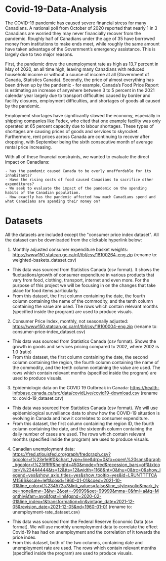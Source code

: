 # Covid-19-Data-Analysis

The COVID-19 pandemic has caused severe financial stress for many Canadians. A national poll from October of 2020 reported that nearly 1 in 3 Canadians are worried they may never financially recover from the pandemic. Roughly half of Canadians under the age of 35 have borrowed money from institutions to make ends meet, while roughly the same amount have taken advantage of the Government’s emergency assistance. This is largely due to two major reasons.

First, the pandemic drove the unemployment rate as high as 13.7 percent in May of 2020, an all time high, leaving many Canadians with reduced household income or without a source of income at all (Government of Canada, Statistics Canada). Secondly, the price of almost everything has been driven up by the pandemic - for example, Canada’s Food Price Report is estimating an increase of anywhere between 3 to 5 percent in the 2021 calendar year largely due to transport difficulties caused by border and facility closures, employment difficulties, and shortages of goods all caused by the pandemic.

Employment shortages have significantly slowed the economy, especially in shipping companies like Fedex, who cited that one example facility was only operated at 65 percent capacity due to labour shortages. These types of shortages are causing prices of goods and services to skyrocket. Furthermore, rent prices across Canada are continuing to recover after dropping, with September being the sixth consecutive month of average rental price increasing.

With all of these financial constraints, we wanted to evaluate the direct impact on Canadians:
    
    - has the pandemic caused Canada to be overly unaffordable for its inhabitants?
    - Have the rising costs of food caused Canadians to sacrifice other expenditures?
    - We seek to evaluate the impact of the pandemic on the spending habits of the Canadian population.
    - How exactly has the pandemic affected how much Canadians spend and what Canadians are spending their money on?

# Datasets
All the datasets are included except the "consumer price index dataset". All the dataset can be downloaded from the clickable hyperlink below:

1. Monthly adjusted consumer expenditure basket weights: https://www150.statcan.gc.ca/n1/tbl/csv/18100264-eng.zip (rename to: weighted-baskets\_dataset.csv)
* This data was sourced from Statistics Canada (csv format). It shows the fluctuations/growth of consumer expenditure in various products that vary from food, clothing, transport, internet and even more. For the purpose of this project we will be focusing in on the changes that take place for food items particularly.
* From this dataset, the first column containing the date, the fourth column containing the name of the commodity, and the tenth column containing the value are used. The rows which contain relevant months (specified inside the program) are used to produce visuals.


2. Consumer Price Index, monthly, not seasonally adjusted: https://www150.statcan.gc.ca/n1/tbl/csv/18100004-eng.zip (rename to: consumer-price-index\_dataset.csv)
* This data was sourced from Statistics Canada (csv format). Shows the growth in goods and services pricing compared to 2002, where 2002 is 1.0 (ratio)
* From this dataset, the first column containing the date, the second column containing the region, the fourth column containing the name of the commodity, and the tenth column containing the value are used. The rows which contain relevant months (specified inside the program) are used to produce visuals.


3. Epidemiologic data on the COVID 19 Outbreak in Canada: https://health-infobase.canada.ca/src/data/covidLive/covid19-download.csv (rename to: covid-19\_dataset.csv)
* This data was sourced from Statistics Canada (csv format). We will use epidemiological surveillance data to show how the COVID-19 situation is evolving in Canada and how it correlates to consumer expenditure.
* From this dataset, the first column containing the region ID, the fourth column containing the date, and the sixteenth column containing the daily number of cases are used. The rows which contain relevant months (specified inside the program) are used to produce visuals.


4. Canadian unemployment data: https://fred.stlouisfed.org/graph/fredgraph.csv?bgcolor=\%23e1e9f0&chart_type=line&drp=0&fo=open\%20sans&graph_bgcolor=\%23ffffff&height=450&mode=fred&recession_bars=off&txtcolor=\%23444444&ts=12&tts=12&width=1168&nt=0&thu=0&trc=0&show_legend=yes&show_axis_titles=yes&show_tooltip=yes&id=LRUNTTTTCAM156S&scale=left&cosd=1960-01-01&coed=2021-10-01&line_color=\%234572a7&link_values=false&line_style=solid&mark_type=none&mw=3&lw=2&ost=-99999&oet=99999&mma=0&fml=a&fq=Monthly&fam=avg&fgst=lin&fgsnd=2020-02-01&line_index=1&transformation=lin&vintage_date=2021-12-05&revision_date=2021-12-05&nd=1960-01-01 (rename to: unemployment-rate\_dataset.csv)
* This data was sourced from the Federal Reserve Economic Data (csv format). We will use monthly unemployment data to correlate the effect Covid-19 has had on unemployment and the correlation of it towards the price index.
* From this dataset, both of the two columns, containing date and unemployment rate are used. The rows which contain relevant months (specified inside the program) are used to produce visuals.

